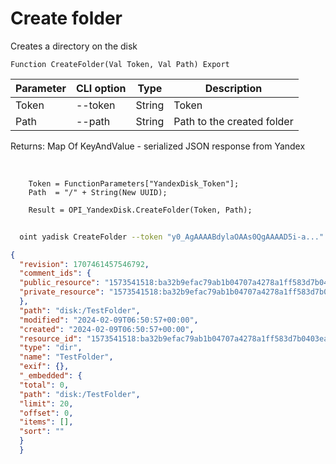 ﻿---
sidebar_position: 2
---

# Create folder
 Creates a directory on the disk



`Function CreateFolder(Val Token, Val Path) Export`

  | Parameter | CLI option | Type | Description |
  |-|-|-|-|
  | Token | --token | String | Token |
  | Path | --path | String | Path to the created folder |

  
  Returns:  Map Of KeyAndValue - serialized JSON response from Yandex

<br/>




```bsl title="Code example"
    Token = FunctionParameters["YandexDisk_Token"];
    Path  = "/" + String(New UUID);

    Result = OPI_YandexDisk.CreateFolder(Token, Path);
```



```sh title="CLI command example"
    
  oint yadisk CreateFolder --token "y0_AgAAAABdylaOAAs0QgAAAAD5i-a..." --path %path%

```

```json title="Result"
{
  "revision": 1707461457546792,
  "comment_ids": {
  "public_resource": "1573541518:ba32b9efac79ab1b04707a4278a1ff583d7b0403ea306035f1b910e56c6ef3ac",
  "private_resource": "1573541518:ba32b9efac79ab1b04707a4278a1ff583d7b0403ea306035f1b910e56c6ef3ac"
  },
  "path": "disk:/TestFolder",
  "modified": "2024-02-09T06:50:57+00:00",
  "created": "2024-02-09T06:50:57+00:00",
  "resource_id": "1573541518:ba32b9efac79ab1b04707a4278a1ff583d7b0403ea306035f1b910e56c6ef3ac",
  "type": "dir",
  "name": "TestFolder",
  "exif": {},
  "_embedded": {
  "total": 0,
  "path": "disk:/TestFolder",
  "limit": 20,
  "offset": 0,
  "items": [],
  "sort": ""
  }
  }
```
